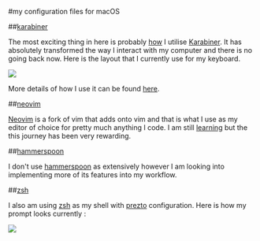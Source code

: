 #my configuration files for macOS

##[karabiner](https://github.com/nikitavoloboev/dotfiles/tree/master/karabiner#karabiner-set-up)

The most exciting thing in here is probably [how](https://my.mindnode.com/VvyDG2X6u54FMSC5EExRGzozqyHqUG5gVM45QP9p) I utilise [Karabiner](https://pqrs.org/osx/karabiner/). It has absolutely transformed the way I interact with my computer and there is no going back now. Here is the layout that I currently use for my keyboard.

![](http://i.imgur.com/KKMzN5f.png)

More details of how I use it can be found [here](https://github.com/nikitavoloboev/dotfiles/tree/master/karabiner).

##[neovim](https://github.com/nikitavoloboev/dotfiles/tree/master/vim#modal-editing-is-)

[Neovim](https://github.com/neovim/neovim) is a fork of vim that adds onto vim and that is what I use as my editor of choice for pretty much anything I code. I am still [learning](https://my.mindnode.com/dsyhczzfLsBAG4EpFt5TZnBYWAD9mfc9ms7nPMCz) but the this journey has been very rewarding.


##[hammerspoon](https://github.com/nikitavoloboev/dotfiles/tree/master/hammerspoon)

I don't use [hammerspoon](http://www.hammerspoon.org/) as extensively however I am looking into implementing more of its features into my workflow.


##[zsh](https://github.com/nikitavoloboev/dotfiles/tree/master/zsh#aliases-and-zsh-functions)

I also am using [zsh](http://www.zsh.org) as my shell with [prezto](https://github.com/sorin-ionescu/prezto) configuration. Here is how my prompt looks currently : 

![](https://i.imgur.com/iLAX5P6.png)


